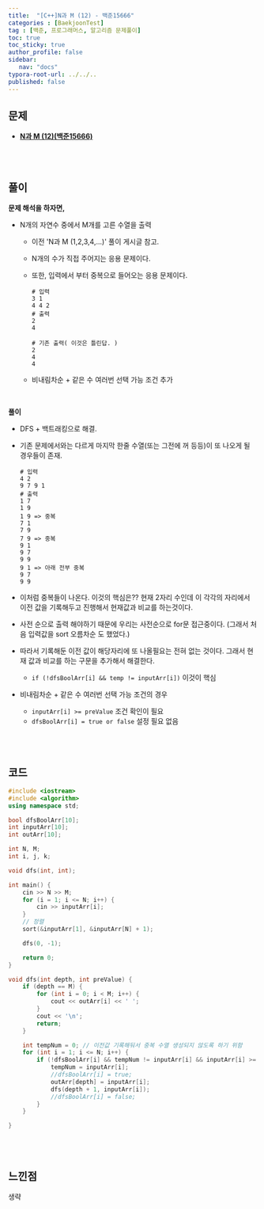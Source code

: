 ```yaml
---
title:  "[C++]N과 M (12) - 백준15666"
categories : [BaekjoonTest]
tag : [백준, 프로그래머스, 알고리즘 문제풀이]
toc: true
toc_sticky: true
author_profile: false
sidebar:
   nav: "docs"
typora-root-url: ../../..
published: false
---
```




## 문제

* **[N과 M (12)(백준15666)](https://www.acmicpc.net/problem/15666)**

<br><br>

## 풀이

**문제 해석을 하자면,**

* N개의 자연수 중에서 M개를 고른 수열을 출력
  * 이전 'N과 M (1,2,3,4,...)' 풀이 게시글 참고.
  
  * N개의 수가 직접 주어지는 응용 문제이다.
  
  * 또한, 입력에서 부터 중복으로 들어오는 응용 문제이다.
  
    ```
    # 입력
    3 1
    4 4 2 
    # 출력
    2
    4
    
    # 기존 출력( 이것은 틀린답. )
    2
    4
    4 
    ```
  
  * 비내림차순 + 같은 수 여러번 선택 가능 조건 추가

<br>

**풀이**

- DFS + 백트래킹으로 해결.

- 기존 문제에서와는 다르게 마지막 한줄 수열(또는 그전에 꺼 등등)이 또 나오게 될 경우들이 존재.

  ```
  # 입력
  4 2
  9 7 9 1		
  # 출력
  1 7
  1 9
  1 9 => 중복
  7 1
  7 9
  7 9 => 중복
  9 1
  9 7
  9 9
  9 1 => 아래 전부 중복
  9 7
  9 9
  ```

- 이처럼 중복들이 나온다. 이것의 핵심은?? 현재 2자리 수인데 이 각각의 자리에서 이전 값을 기록해두고 진행해서 현재값과 비교를 하는것이다.

- 사전 순으로 출력 해야하기 때문에 우리는 사전순으로 for문 접근중이다. (그래서 처음 입력값을 sort 오름차순 도 했었다.)

- 따라서 기록해둔 이전 값이 해당자리에 또 나올필요는 전혀 없는 것이다. 그래서 현재 값과 비교를 하는 구문을 추가해서 해결한다.

  - `if (!dfsBoolArr[i] && temp != inputArr[i])` 이것이 핵심

- 비내림차순 + 같은 수 여러번 선택 가능 조건의 경우

  - `inputArr[i] >= preValue` 조건 확인이 필요
  - `dfsBoolArr[i] = true or false` 설정 필요 없음


<br><br>

## 코드

```c++
#include <iostream>
#include <algorithm>
using namespace std;

bool dfsBoolArr[10];
int inputArr[10];
int outArr[10];

int N, M;
int i, j, k;

void dfs(int, int);

int main() {
	cin >> N >> M;
	for (i = 1; i <= N; i++) {
		cin >> inputArr[i];
	}
	// 정렬
	sort(&inputArr[1], &inputArr[N] + 1);

	dfs(0, -1);

	return 0;
}

void dfs(int depth, int preValue) {
	if (depth == M) {
		for (int i = 0; i < M; i++) {
			cout << outArr[i] << ' ';
		}
		cout << '\n';
		return;
	}

	int tempNum = 0; // 이전값 기록해둬서 중복 수열 생성되지 않도록 하기 위함
	for (int i = 1; i <= N; i++) {
		if (!dfsBoolArr[i] && tempNum != inputArr[i] && inputArr[i] >= preValue) {
			tempNum = inputArr[i];
			//dfsBoolArr[i] = true;
			outArr[depth] = inputArr[i];
			dfs(depth + 1, inputArr[i]);
			//dfsBoolArr[i] = false;
		}
	}

}
```

<br><br>

## 느낀점

생략
